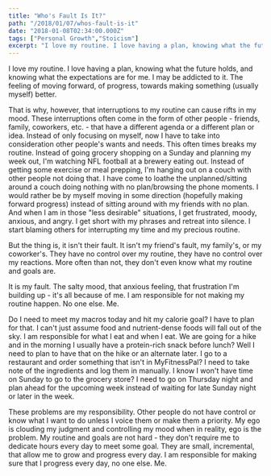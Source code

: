 ```yaml
---
title: "Who's Fault Is It?"
path: "/2018/01/07/whos-fault-is-it"
date: "2018-01-08T02:34:00.000Z"
tags: ["Personal Growth","Stoicism"]
excerpt: "I love my routine. I love having a plan, knowing what the future holds, and knowing what the expectations are for me. I may be addicted to it. The feeling of moving forward, of progress, towards..."
---
```


I love my routine. I love having a plan, knowing what the future holds, and knowing what the expectations are for me. I may be addicted to it. The feeling of moving forward, of progress, towards making something (usually myself) better.

That is why, however, that interruptions to my routine can cause rifts in my mood. These interruptions often come in the form of other people - friends, family, coworkers, etc. - that have a different agenda or a different plan or idea. Instead of only focusing on myself, now I have to take into consideration other people's wants and needs. This often times breaks my routine. Instead of going grocery shopping on a Sunday and planning my week out, I'm watching NFL football at a brewery eating out. Instead of getting some exercise or meal prepping, I'm hanging out on a couch with other people not doing that. I have come to loathe the unplanned/sitting around a couch doing nothing with no plan/browsing the phone moments. I would rather be by myself moving in some direction (hopefully making forward progress) instead of sitting around with my friends with no plan. And when I am in those "less desirable" situations, I get frustrated, moody, anxious, and angry. I get short with my phrases and retreat into silence. I start blaming others for interrupting my time and my precious routine.

But the thing is, it isn't their fault. It isn't my friend's fault, my family's, or my coworker's. They have no control over my routine, they have no control over my reactions. More often than not, they don't even know what my routine and goals are.

It is my fault. The salty mood, that anxious feeling, that frustration I'm building up - it's all because of me. I am responsible for not making my routine happen. No one else. Me.

Do I need to meet my macros today and hit my calorie goal? I have to plan for that. I can't just assume food and nutrient-dense foods will fall out of the sky. I am responsible for what I eat and when I eat. We are going for a hike and in the morning I usually have a protein-rich snack before lunch? Well I need to plan to have that on the hike or an alternate later. I go to a restaurant and order something that isn't in MyFitnessPal? I need to take note of the ingredients and log them in manually. I know I won't have time on Sunday to go to the grocery store? I need to go on Thursday night and plan ahead for the upcoming week instead of waiting for late Sunday night or later in the week.

These problems are my responsibility. Other people do not have control or know what I want to do unless I voice them or make them a priority. My ego is clouding my judgment and controlling my mood when in reality, ego is the problem. My routine and goals are not hard - they don't require me to dedicate hours every day to meet some goal. They are small, incremental, that allow me to grow and progress every day. I am responsible for making sure that I progress every day, no one else. Me.
